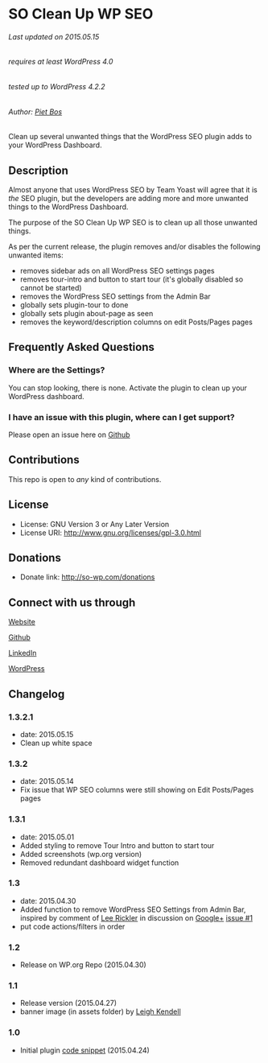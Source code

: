 # SO Clean Up WP SEO

###### Last updated on 2015.05.15
###### requires at least WordPress 4.0
###### tested up to WordPress 4.2.2
###### Author: [Piet Bos](https://github.com/senlin)

Clean up several unwanted things that the WordPress SEO plugin adds to your WordPress Dashboard.

## Description

Almost anyone that uses WordPress SEO by Team Yoast will agree that it is *the* SEO plugin, but the developers are adding more and more unwanted things to the WordPress Dashboard.

The purpose of the SO Clean Up WP SEO is to clean up all those unwanted things.

As per the current release, the plugin removes and/or disables the following unwanted items:

* removes sidebar ads on all WordPress SEO settings pages
* removes tour-intro and button to start tour (it's globally disabled so cannot be started)
* removes the WordPress SEO settings from the Admin Bar
* globally sets plugin-tour to done
* globally sets plugin about-page as seen
* removes the keyword/description columns on edit Posts/Pages pages

## Frequently Asked Questions

### Where are the Settings?

You can stop looking, there is none. Activate the plugin to clean up your WordPress dashboard.

### I have an issue with this plugin, where can I get support?

Please open an issue here on [Github](https://github.com/senlin/so-clean-up-wp-seo/issues)

## Contributions

This repo is open to _any_ kind of contributions.

## License

* License: GNU Version 3 or Any Later Version
* License URI: http://www.gnu.org/licenses/gpl-3.0.html

## Donations

* Donate link: http://so-wp.com/donations

## Connect with us through

[Website](http://senlinonline.com)

[Github](https://github.com/senlin) 

[LinkedIn](https://cn.linkedin.com/in/pietbos) 

[WordPress](https://profiles.wordpress.org/senlin/) 


## Changelog

### 1.3.2.1

* date: 2015.05.15
* Clean up white space

### 1.3.2

* date: 2015.05.14
* Fix issue that WP SEO columns were still showing on Edit Posts/Pages pages 

### 1.3.1

* date: 2015.05.01
* Added styling to remove Tour Intro and button to start tour
* Added screenshots (wp.org version)
* Removed redundant dashboard widget function 

### 1.3

* date: 2015.04.30
* Added function to remove WordPress SEO Settings from Admin Bar, inspired by comment of [Lee Rickler](https://profiles.wordpress.org/lee-rickler/) in discussion on [Google+](https://plus.google.com/u/0/+PietBos/posts/AUfs8ZdwLP3) [issue #1](https://github.com/senlin/so-clean-up-wp-seo/issues/1)
* put code actions/filters in order

### 1.2

* Release on WP.org Repo (2015.04.30)

### 1.1

* Release version (2015.04.27)
* banner image (in assets folder) by [Leigh Kendell](https://unsplash.com/leighkendell)

### 1.0

* Initial plugin [code snippet](https://github.com/senlin/Code-Snippets/blob/0ae24e6fc069efe26e52007c05c7375012ee688a/Functions/Admin-Dashboard/remove-yoast-crap.php) (2015.04.24)
